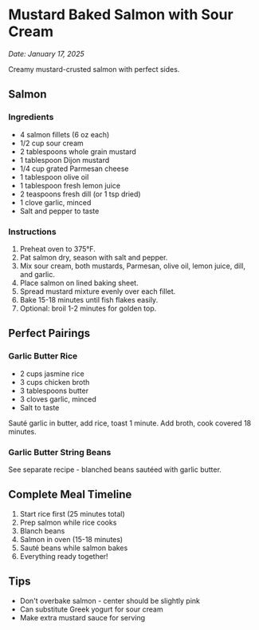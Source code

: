 # Mustard Baked Salmon with Sour Cream

*Date: January 17, 2025*

Creamy mustard-crusted salmon with perfect sides.

## Salmon

### Ingredients
- 4 salmon fillets (6 oz each)
- 1/2 cup sour cream
- 2 tablespoons whole grain mustard
- 1 tablespoon Dijon mustard
- 1/4 cup grated Parmesan cheese
- 1 tablespoon olive oil
- 1 tablespoon fresh lemon juice
- 2 teaspoons fresh dill (or 1 tsp dried)
- 1 clove garlic, minced
- Salt and pepper to taste

### Instructions
1. Preheat oven to 375°F.
2. Pat salmon dry, season with salt and pepper.
3. Mix sour cream, both mustards, Parmesan, olive oil, lemon juice, dill, and garlic.
4. Place salmon on lined baking sheet.
5. Spread mustard mixture evenly over each fillet.
6. Bake 15-18 minutes until fish flakes easily.
7. Optional: broil 1-2 minutes for golden top.

## Perfect Pairings

### Garlic Butter Rice
- 2 cups jasmine rice
- 3 cups chicken broth
- 3 tablespoons butter
- 3 cloves garlic, minced
- Salt to taste

Sauté garlic in butter, add rice, toast 1 minute. Add broth, cook covered 18 minutes.

### Garlic Butter String Beans
See separate recipe - blanched beans sautéed with garlic butter.

## Complete Meal Timeline
1. Start rice first (25 minutes total)
2. Prep salmon while rice cooks
3. Blanch beans
4. Salmon in oven (15-18 minutes)
5. Sauté beans while salmon bakes
6. Everything ready together!

## Tips
- Don't overbake salmon - center should be slightly pink
- Can substitute Greek yogurt for sour cream
- Make extra mustard sauce for serving